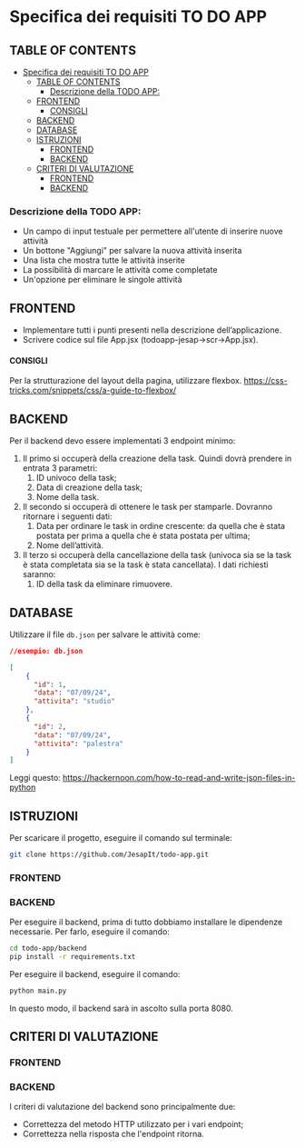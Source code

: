 # Specifica dei requisiti TO DO APP

## TABLE OF CONTENTS
- [Specifica dei requisiti TO DO APP](#specifica-dei-requisiti-to-do-app)
  - [TABLE OF CONTENTS](#table-of-contents)
    - [Descrizione della TODO APP:](#descrizione-della-todo-app)
  - [FRONTEND](#frontend)
      - [CONSIGLI](#consigli)
  - [BACKEND](#backend)
  - [DATABASE](#database)
  - [ISTRUZIONI](#istruzioni)
    - [FRONTEND](#frontend-1)
    - [BACKEND](#backend-1)
  - [CRITERI DI VALUTAZIONE](#criteri-di-valutazione)
    - [FRONTEND](#frontend-2)
    - [BACKEND](#backend-2)

### Descrizione della TODO APP:

- Un campo di input testuale per permettere all'utente di inserire nuove attività
- Un bottone "Aggiungi" per salvare la nuova attività inserita
- Una lista che mostra tutte le attività inserite
- La possibilità di marcare le attività come completate
- Un'opzione per eliminare le singole attività

## FRONTEND

- Implementare tutti i punti presenti nella descrizione dell’applicazione.
- Scrivere codice sul file App.jsx (todoapp-jesap->scr->App.jsx).

#### CONSIGLI

Per la strutturazione del layout della pagina, utilizzare flexbox. https://css-tricks.com/snippets/css/a-guide-to-flexbox/

## BACKEND

Per il backend devo essere implementati 3 endpoint minimo:
1. Il primo si occuperà della creazione della task. Quindi dovrà prendere in entrata 3 parametri:
   1. ID univoco della task;
   2. Data di creazione della task;
   3.  Nome della task.
3. Il secondo si occuperà di ottenere le task per stamparle. Dovranno ritornare i seguenti dati:
   1. Data per ordinare le task in ordine crescente: da quella che è stata postata per prima a quella che è stata postata per ultima;
   2. Nome dell’attività.
5. Il terzo si occuperà della cancellazione della task (univoca sia se la task è stata completata sia se la task è stata cancellata). I dati richiesti saranno:
   1. ID della task da eliminare rimuovere.

## DATABASE

Utilizzare il file `db.json` per salvare le attività come:

```json
//esempio: db.json

[
    {
      "id": 1,
      "data": "07/09/24",
      "attivita": "studio"
    },
    {
      "id": 2,
      "data": "07/09/24",
      "attivita": "palestra"
    }
]
```

Leggi questo: https://hackernoon.com/how-to-read-and-write-json-files-in-python

## ISTRUZIONI

Per scaricare il progetto, eseguire il comando sul terminale:

```bash
git clone https://github.com/JesapIt/todo-app.git
```

### FRONTEND

### BACKEND

Per eseguire il backend, prima di tutto dobbiamo installare le dipendenze necessarie. Per farlo, eseguire il comando:

```bash
cd todo-app/backend
pip install -r requirements.txt
```

Per eseguire il backend, eseguire il comando:

```bash
python main.py
```

In questo modo, il backend sarà in ascolto sulla porta 8080.

## CRITERI DI VALUTAZIONE

### FRONTEND

### BACKEND

I criteri di valutazione del backend sono principalmente due:
- Correttezza del metodo HTTP utilizzato per i vari endpoint;
- Correttezza nella risposta che l'endpoint ritorna.
